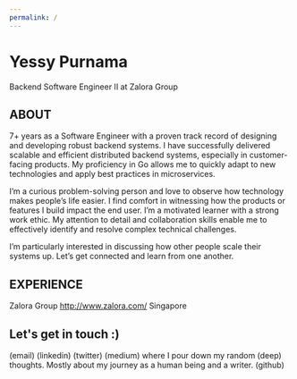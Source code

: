 ```yaml
---
permalink: /
---
```


# Yessy Purnama
Backend Software Engineer II at Zalora Group

## ABOUT

7+ years as a Software Engineer with a proven track record of designing and developing robust backend systems. I have successfully delivered scalable and efficient distributed backend systems, especially in customer-facing products. My proficiency in Go allows me to quickly adapt to new technologies and apply best practices in microservices.

I’m a curious problem-solving person and love to observe how technology makes people’s life easier. I find comfort in witnessing how the products or features I build impact the end user. I’m a motivated learner with a strong work ethic. My attention to detail and collaboration skills enable me to effectively identify and resolve complex technical challenges. 

I’m particularly interested in discussing how other people scale their systems up. Let’s get connected and learn from one another.

## EXPERIENCE

Zalora Group
http://www.zalora.com/
Singapore

## Let's get in touch :)
(email)
(linkedin)
(twitter)
(medium) where I pour down my random (deep) thoughts. Mostly about my journey as a human being and a writer.
(github)
